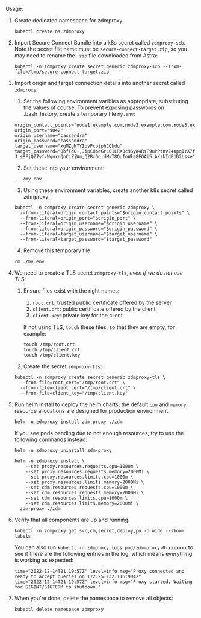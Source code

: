 Usage:
1. Create dedicated namespace for zdmproxy.

    ```
    kubectl create ns zdmproxy
    ```

2. Import Secure Connect Bundle into a k8s secret called `zdmproxy-scb`. Note the secret file name must be `secure-connect-target.zip`, so you may need to rename the `.zip` file downloaded from Astra:

   ```
   kubectl -n zdmproxy create secret generic zdmproxy-scb --from-file=/tmp/secure-connect-target.zip
   ```

3. Import origin and target connection details into another secret called `zdmproxy`. 

   1. Set the following environment varibles as appropriate, substituting the values of course. To prevent exposing passwords on .bash_history, create a temporary file `my.env`:
   ```
   origin_contact_points="node1.example.com,node2.example.com,node3.example.com"
   origin_port="9042"
   origin_username="cassandra"
   origin_password="cassandra"
   target_username="xgMZgHTYIoyPcpjphJQkdq"
   target_password="QbfFdO+,JipCUbdGrL01LRX0c9SyW4RYF9uPPtnvZ4upqIYX7fgbDw7p8RYvL-J_sBFjQZ7yfvWquxrQnCjZjWm,Q2BxQq,dMvT8QuInWla8FGAi5,AKzkIdE1D2Lsse"
   ```

   2. Set these into your environment: 
   ```
   . ./my.env
   ```

   3. Using these environment variables, create another k8s secret called zdmproxy:

    ```
    kubectl -n zdmproxy create secret generic zdmproxy \
      --from-literal=origin_contact_points="$origin_contact_points" \
      --from-literal=origin_port="$origin_port" \
      --from-literal=origin_username="$origin_username" \
      --from-literal=origin_password="$origin_password" \
      --from-literal=target_username="$target_username" \
      --from-literal=target_password="$target_password"
    ```

   4. Remove this temporary file:  
   ```
   rm ./my.env
   ```

4. We need to create a TLS secret `zdmproxy-tls`, *even if we do not use TLS*:

   1. Ensure files exist with the right names:

      1. `root.crt`: trusted public certificate offered by the server
      2. `client.crt`: public certificate offered by the client
      3. `client.key`: private key for the client

       If not using TLS, `touch` these files, so that they are empty, for example:
       ```
       touch /tmp/root.crt
       touch /tmp/client.crt
       touch /tmp/client.key
       ```

   2. Create the secret `zdmproxy-tls`:

    ```
    kubectl -n zdmproxy create secret generic zdmproxy-tls \
      --from-file=root_cert="/tmp/root.crt" \
      --from-file=client_cert="/tmp/client.crt" \
      --from-file=client_key="/tmp/client.key"
    ```


5. Run helm install to deploy the helm charts; the default `cpu` and `memory` resource allocations are designed for production environment:

    ```
    helm -n zdmproxy install zdm-proxy ./zdm
    ```

   If you see pods pending due to not enough resources, try to use the following commands instead:

    ```
    helm -n zdmproxy uninstall zdm-proxy
    ```

    ```
    helm -n zdmproxy install \
        --set proxy.resources.requests.cpu=1000m \
        --set proxy.resources.requests.memory=2000Mi \
        --set proxy.resources.limits.cpu=1000m \
        --set proxy.resources.limits.memory=2000Mi \
        --set cdm.resources.requests.cpu=1000m \
        --set cdm.resources.requests.memory=2000Mi \
        --set cdm.resources.limits.cpu=1000m \
        --set cdm.resources.limits.memory=2000Mi \
      zdm-proxy ./zdm
    ```

6. Verify that all components are up and running.

    ```
    kubectl -n zdmproxy get svc,cm,secret,deploy,po -o wide --show-labels
    ```

   You can also run ```kubectl -n zdmproxy logs pod/zdm-proxy-0-xxxxxxx``` to see if there are the following entries in the log, which means everything is working as expected:

    ```
    time="2022-12-14T21:19:57Z" level=info msg="Proxy connected and ready to accept queries on 172.25.132.116:9042"
    time="2022-12-14T21:19:57Z" level=info msg="Proxy started. Waiting for SIGINT/SIGTERM to shutdown."
    ```

7. When you're done, delete the namespace to remove all objects:

    ```
    kubectl delete namespace zdmproxy
    ```
